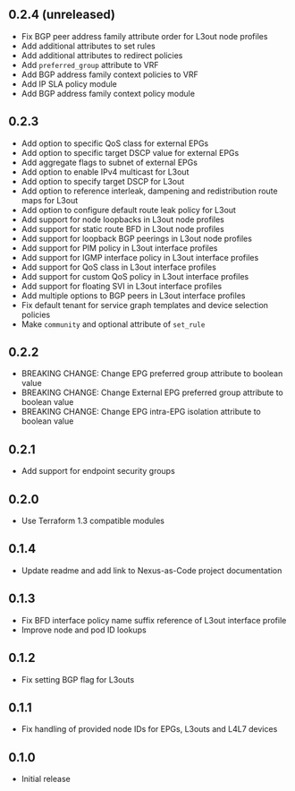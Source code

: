 ## 0.2.4 (unreleased)

- Fix BGP peer address family attribute order for L3out node profiles
- Add additional attributes to set rules
- Add additional attributes to redirect policies
- Add `preferred_group` attribute to VRF
- Add BGP address family context policies to VRF
- Add IP SLA policy module
- Add BGP address family context policy module

## 0.2.3

- Add option to specific QoS class for external EPGs
- Add option to specific target DSCP value for external EPGs
- Add aggregate flags to subnet of external EPGs
- Add option to enable IPv4 multicast for L3out
- Add option to specify target DSCP for L3out
- Add option to reference interleak, dampening and redistribution route maps for L3out
- Add option to configure default route leak policy for L3out
- Add support for node loopbacks in L3out node profiles
- Add support for static route BFD in L3out node profiles
- Add support for loopback BGP peerings in L3out node profiles
- Add support for PIM policy in L3out interface profiles
- Add support for IGMP interface policy in L3out interface profiles
- Add support for QoS class in L3out interface profiles
- Add support for custom QoS policy in L3out interface profiles
- Add support for floating SVI in L3out interface profiles
- Add multiple options to BGP peers in L3out interface profiles
- Fix default tenant for service graph templates and device selection policies
- Make `community` and optional attribute of `set_rule`

## 0.2.2

- BREAKING CHANGE: Change EPG preferred group attribute to boolean value
- BREAKING CHANGE: Change External EPG preferred group attribute to boolean value
- BREAKING CHANGE: Change EPG intra-EPG isolation attribute to boolean value

## 0.2.1

- Add support for endpoint security groups

## 0.2.0

- Use Terraform 1.3 compatible modules

## 0.1.4

- Update readme and add link to Nexus-as-Code project documentation

## 0.1.3

- Fix BFD interface policy name suffix reference of L3out interface profile
- Improve node and pod ID lookups

## 0.1.2

- Fix setting BGP flag for L3outs

## 0.1.1

- Fix handling of provided node IDs for EPGs, L3outs and L4L7 devices

## 0.1.0

- Initial release
